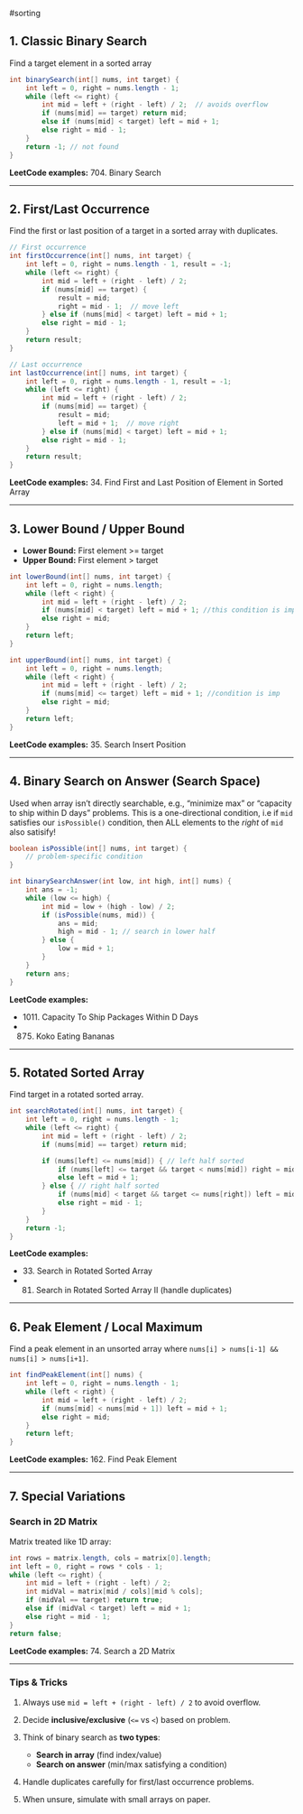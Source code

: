 #sorting
## **1. Classic Binary Search**
Find a target element in a sorted array
```java
int binarySearch(int[] nums, int target) {
    int left = 0, right = nums.length - 1;
    while (left <= right) {
        int mid = left + (right - left) / 2;  // avoids overflow
        if (nums[mid] == target) return mid;
        else if (nums[mid] < target) left = mid + 1;
        else right = mid - 1;
    }
    return -1; // not found
}
```
**LeetCode examples:** 704. Binary Search

---
## **2. First/Last Occurrence**
Find the first or last position of a target in a sorted array with duplicates.
```java
// First occurrence
int firstOccurrence(int[] nums, int target) {
    int left = 0, right = nums.length - 1, result = -1;
    while (left <= right) {
        int mid = left + (right - left) / 2;
        if (nums[mid] == target) {
            result = mid;
            right = mid - 1;  // move left
        } else if (nums[mid] < target) left = mid + 1;
        else right = mid - 1;
    }
    return result;
}

// Last occurrence
int lastOccurrence(int[] nums, int target) {
    int left = 0, right = nums.length - 1, result = -1;
    while (left <= right) {
        int mid = left + (right - left) / 2;
        if (nums[mid] == target) {
            result = mid;
            left = mid + 1;  // move right
        } else if (nums[mid] < target) left = mid + 1;
        else right = mid - 1;
    }
    return result;
}
```
**LeetCode examples:** 34. Find First and Last Position of Element in Sorted Array

---
## **3. Lower Bound / Upper Bound**
* **Lower Bound:** First element >= target
* **Upper Bound:** First element > target
```java
int lowerBound(int[] nums, int target) {
    int left = 0, right = nums.length;
    while (left < right) {
        int mid = left + (right - left) / 2;
        if (nums[mid] < target) left = mid + 1; //this condition is imp
        else right = mid;
    }
    return left;
}

int upperBound(int[] nums, int target) {
    int left = 0, right = nums.length;
    while (left < right) {
        int mid = left + (right - left) / 2;
        if (nums[mid] <= target) left = mid + 1; //condition is imp
        else right = mid;
    }
    return left;
}
```
**LeetCode examples:** 35. Search Insert Position

---
## **4. Binary Search on Answer (Search Space)**
Used when array isn’t directly searchable, e.g., “minimize max” or “capacity to ship within D days” problems.
This is a one-directional condition, i.e if `mid` satisfies our `isPossible()` condition, then ALL elements to the *right* of `mid` also satisify!
```java
boolean isPossible(int[] nums, int target) {
    // problem-specific condition
}

int binarySearchAnswer(int low, int high, int[] nums) {
    int ans = -1;
    while (low <= high) {
        int mid = low + (high - low) / 2;
        if (isPossible(nums, mid)) {
            ans = mid;
            high = mid - 1; // search in lower half
        } else {
            low = mid + 1;
        }
    }
    return ans;
}
```
**LeetCode examples:**
* 1011\. Capacity To Ship Packages Within D Days
* 875. Koko Eating Bananas

---
## **5. Rotated Sorted Array**
Find target in a rotated sorted array.
```java
int searchRotated(int[] nums, int target) {
    int left = 0, right = nums.length - 1;
    while (left <= right) {
        int mid = left + (right - left) / 2;
        if (nums[mid] == target) return mid;

        if (nums[left] <= nums[mid]) { // left half sorted
            if (nums[left] <= target && target < nums[mid]) right = mid - 1;
            else left = mid + 1;
        } else { // right half sorted
            if (nums[mid] < target && target <= nums[right]) left = mid + 1;
            else right = mid - 1;
        }
    }
    return -1;
}
```
**LeetCode examples:**
* 33\. Search in Rotated Sorted Array
* 81. Search in Rotated Sorted Array II (handle duplicates)

---
## **6. Peak Element / Local Maximum**
Find a peak element in an unsorted array where `nums[i] > nums[i-1] && nums[i] > nums[i+1]`.
```java
int findPeakElement(int[] nums) {
    int left = 0, right = nums.length - 1;
    while (left < right) {
        int mid = left + (right - left) / 2;
        if (nums[mid] < nums[mid + 1]) left = mid + 1;
        else right = mid;
    }
    return left;
}
```
**LeetCode examples:** 162. Find Peak Element

---
## **7. Special Variations**
### **Search in 2D Matrix**
Matrix treated like 1D array:
```java
int rows = matrix.length, cols = matrix[0].length;
int left = 0, right = rows * cols - 1;
while (left <= right) {
    int mid = left + (right - left) / 2;
    int midVal = matrix[mid / cols][mid % cols];
    if (midVal == target) return true;
    else if (midVal < target) left = mid + 1;
    else right = mid - 1;
}
return false;
```
**LeetCode examples:** 74. Search a 2D Matrix

---

### **Tips & Tricks**

1. Always use `mid = left + (right - left) / 2` to avoid overflow.
2. Decide **inclusive/exclusive** (`<=` vs `<`) based on problem.
3. Think of binary search as **two types**:

   * **Search in array** (find index/value)
   * **Search on answer** (min/max satisfying a condition)
4. Handle duplicates carefully for first/last occurrence problems.
5. When unsure, simulate with small arrays on paper.